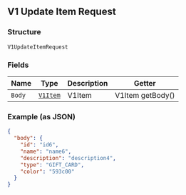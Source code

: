 ## V1 Update Item Request

### Structure

`V1UpdateItemRequest`

### Fields

| Name | Type | Description | Getter |
|  --- | --- | --- | --- |
| `Body` | [`V1Item`](/doc/models/v1-item.md) | V1Item | V1Item getBody() |

### Example (as JSON)

```json
{
  "body": {
    "id": "id6",
    "name": "name6",
    "description": "description4",
    "type": "GIFT_CARD",
    "color": "593c00"
  }
}
```

